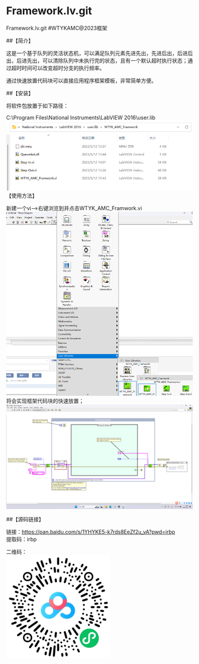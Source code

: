 # Framework.lv.git
 Framework.lv.git
#WTYKAMC@2023框架<br>

##【简介】<br>

这是一个基于队列的灵活状态机，可以满足队列元素先进先出，先进后出，后进后出，后进先出，可以清除队列中未执行完的状态，且有一个默认超时执行状态；通过超时时间可以改变超时分支的执行频率。

通过快速放置代码块可以直接应用程序框架模板，非常简单方便。<br>

##【安装】<br>

将软件包放置于如下路径：<br>

C:\Program Files\National Instruments\LabVIEW 2016\user.lib
![](/imgs/0.png)<br>
 【使用方法】

新建一个vi——>右键浏览到并点击WTYK_AMC_Framwork.vi
![](/imgs/1.png)<br>
 将会实现框架代码块的快速放置；
![](/imgs/2.png)<br>

##【源码链接】<br>

链接：https://pan.baidu.com/s/1YHYKE5-k7rds8EeZf2u_vA?pwd=irbp<br>
提取码：irbp<br>

二维码：<br>
![](/imgs/3.png)<br>
